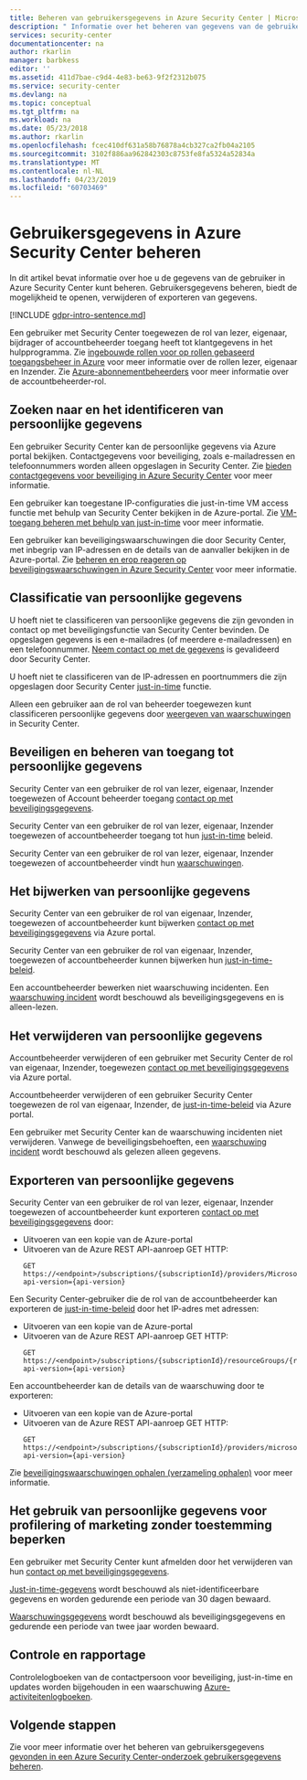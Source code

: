 ```yaml
---
title: Beheren van gebruikersgegevens in Azure Security Center | Microsoft Docs
description: " Informatie over het beheren van gegevens van de gebruiker in Azure Security Center. "
services: security-center
documentationcenter: na
author: rkarlin
manager: barbkess
editor: ''
ms.assetid: 411d7bae-c9d4-4e83-be63-9f2f2312b075
ms.service: security-center
ms.devlang: na
ms.topic: conceptual
ms.tgt_pltfrm: na
ms.workload: na
ms.date: 05/23/2018
ms.author: rkarlin
ms.openlocfilehash: fcec410df631a58b76878a4cb327ca2fb04a2105
ms.sourcegitcommit: 3102f886aa962842303c8753fe8fa5324a52834a
ms.translationtype: MT
ms.contentlocale: nl-NL
ms.lasthandoff: 04/23/2019
ms.locfileid: "60703469"
---
```

# <a name="manage-user-data-in-azure-security-center"></a>Gebruikersgegevens in Azure Security Center beheren
In dit artikel bevat informatie over hoe u de gegevens van de gebruiker in Azure Security Center kunt beheren. Gebruikersgegevens beheren, biedt de mogelijkheid te openen, verwijderen of exporteren van gegevens.

[!INCLUDE [gdpr-intro-sentence.md](../../includes/gdpr-intro-sentence.md)]

Een gebruiker met Security Center toegewezen de rol van lezer, eigenaar, bijdrager of accountbeheerder toegang heeft tot klantgegevens in het hulpprogramma. Zie [ingebouwde rollen voor op rollen gebaseerd toegangsbeheer in Azure](../role-based-access-control/built-in-roles.md) voor meer informatie over de rollen lezer, eigenaar en Inzender. Zie [Azure-abonnementbeheerders](../billing/billing-add-change-azure-subscription-administrator.md) voor meer informatie over de accountbeheerder-rol.

## <a name="searching-for-and-identifying-personal-data"></a>Zoeken naar en het identificeren van persoonlijke gegevens
Een gebruiker Security Center kan de persoonlijke gegevens via Azure portal bekijken. Contactgegevens voor beveiliging, zoals e-mailadressen en telefoonnummers worden alleen opgeslagen in Security Center. Zie [bieden contactgegevens voor beveiliging in Azure Security Center](security-center-provide-security-contact-details.md) voor meer informatie.

Een gebruiker kan toegestane IP-configuraties die just-in-time VM access functie met behulp van Security Center bekijken in de Azure-portal. Zie [VM-toegang beheren met behulp van just-in-time](security-center-just-in-time.md) voor meer informatie.

Een gebruiker kan beveiligingswaarschuwingen die door Security Center, met inbegrip van IP-adressen en de details van de aanvaller bekijken in de Azure-portal. Zie [beheren en erop reageren op beveiligingswaarschuwingen in Azure Security Center](security-center-managing-and-responding-alerts.md) voor meer informatie.

## <a name="classifying-personal-data"></a>Classificatie van persoonlijke gegevens
U hoeft niet te classificeren van persoonlijke gegevens die zijn gevonden in contact op met beveiligingsfunctie van Security Center bevinden. De opgeslagen gegevens is een e-mailadres (of meerdere e-mailadressen) en een telefoonnummer. [Neem contact op met de gegevens](security-center-provide-security-contact-details.md) is gevalideerd door Security Center.

U hoeft niet te classificeren van de IP-adressen en poortnummers die zijn opgeslagen door Security Center [just-in-time](security-center-just-in-time.md) functie.

Alleen een gebruiker aan de rol van beheerder toegewezen kunt classificeren persoonlijke gegevens door [weergeven van waarschuwingen](security-center-managing-and-responding-alerts.md) in Security Center.

## <a name="securing-and-controlling-access-to-personal-data"></a>Beveiligen en beheren van toegang tot persoonlijke gegevens
Security Center van een gebruiker de rol van lezer, eigenaar, Inzender toegewezen of Account beheerder toegang [contact op met beveiligingsgegevens](security-center-provide-security-contact-details.md).

Security Center van een gebruiker de rol van lezer, eigenaar, Inzender toegewezen of accountbeheerder toegang tot hun [just-in-time](security-center-just-in-time.md) beleid.

Security Center van een gebruiker de rol van lezer, eigenaar, Inzender toegewezen of accountbeheerder vindt hun [waarschuwingen](security-center-managing-and-responding-alerts.md).

## <a name="updating-personal-data"></a>Het bijwerken van persoonlijke gegevens
Security Center van een gebruiker de rol van eigenaar, Inzender, toegewezen of accountbeheerder kunt bijwerken [contact op met beveiligingsgegevens](security-center-provide-security-contact-details.md) via Azure portal.

Security Center van een gebruiker de rol van eigenaar, Inzender, toegewezen of accountbeheerder kunnen bijwerken hun [just-in-time-beleid](security-center-just-in-time.md).

Een accountbeheerder bewerken niet waarschuwing incidenten. Een [waarschuwing incident](security-center-managing-and-responding-alerts.md) wordt beschouwd als beveiligingsgegevens en is alleen-lezen.

## <a name="deleting-personal-data"></a>Het verwijderen van persoonlijke gegevens
Accountbeheerder verwijderen of een gebruiker met Security Center de rol van eigenaar, Inzender, toegewezen [contact op met beveiligingsgegevens](security-center-provide-security-contact-details.md) via Azure portal.

Accountbeheerder verwijderen of een gebruiker Security Center toegewezen de rol van eigenaar, Inzender, de [just-in-time-beleid](security-center-just-in-time.md) via Azure portal.

Een gebruiker met Security Center kan de waarschuwing incidenten niet verwijderen. Vanwege de beveiligingsbehoeften, een [waarschuwing incident](security-center-managing-and-responding-alerts.md) wordt beschouwd als gelezen alleen gegevens.

## <a name="exporting-personal-data"></a>Exporteren van persoonlijke gegevens
Security Center van een gebruiker de rol van lezer, eigenaar, Inzender toegewezen of accountbeheerder kunt exporteren [contact op met beveiligingsgegevens](security-center-provide-security-contact-details.md) door:

- Uitvoeren van een kopie van de Azure-portal
- Uitvoeren van de Azure REST API-aanroep GET HTTP:
  ```HTTP
  GET https://<endpoint>/subscriptions/{subscriptionId}/providers/Microsoft.Security/securityContacts?api-version={api-version}
  ```

Een Security Center-gebruiker die de rol van de accountbeheerder kan exporteren de [just-in-time-beleid](security-center-just-in-time.md) door het IP-adres met adressen:

- Uitvoeren van een kopie van de Azure-portal
- Uitvoeren van de Azure REST API-aanroep GET HTTP:
  ```HTTP
  GET https://<endpoint>/subscriptions/{subscriptionId}/resourceGroups/{resourceGroup}/providers/Microsoft.Security/locations/{location}/jitNetworkAccessPolicies/default?api-version={api-version}
  ```

Een accountbeheerder kan de details van de waarschuwing door te exporteren:

- Uitvoeren van een kopie van de Azure-portal
- Uitvoeren van de Azure REST API-aanroep GET HTTP:
  ```HTTP
  GET https://<endpoint>/subscriptions/{subscriptionId}/providers/microsoft.Security/alerts?api-version={api-version}
  ```

Zie [beveiligingswaarschuwingen ophalen (verzameling ophalen)](https://msdn.microsoft.com/library/mt704050.aspx) voor meer informatie.

## <a name="restricting-the-use-of-personal-data-for-profiling-or-marketing-without-consent"></a>Het gebruik van persoonlijke gegevens voor profilering of marketing zonder toestemming beperken
Een gebruiker met Security Center kunt afmelden door het verwijderen van hun [contact op met beveiligingsgegevens](security-center-provide-security-contact-details.md).

[Just-in-time-gegevens](security-center-just-in-time.md) wordt beschouwd als niet-identificeerbare gegevens en worden gedurende een periode van 30 dagen bewaard.

[Waarschuwingsgegevens](security-center-managing-and-responding-alerts.md) wordt beschouwd als beveiligingsgegevens en gedurende een periode van twee jaar worden bewaard.

## <a name="auditing-and-reporting"></a>Controle en rapportage
Controlelogboeken van de contactpersoon voor beveiliging, just-in-time en updates worden bijgehouden in een waarschuwing [Azure-activiteitenlogboeken](../azure-monitor/platform/activity-logs-overview.md).

## <a name="next-steps"></a>Volgende stappen
Zie voor meer informatie over het beheren van gebruikersgegevens [gevonden in een Azure Security Center-onderzoek gebruikersgegevens beheren](security-center-investigation-user-data.md).
